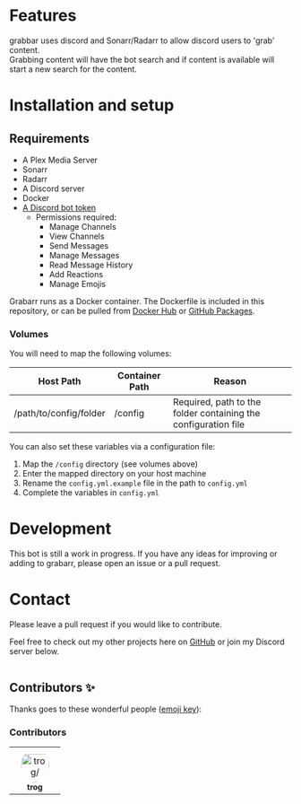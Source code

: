 # Features

grabbar uses discord and Sonarr/Radarr to allow discord users to 'grab' content.  
Grabbing content will have the bot search and if content is available will start a new search for the content.

# Installation and setup

## Requirements

- A Plex Media Server
- Sonarr
- Radarr
- A Discord server
- Docker
- [A Discord bot token](https://www.digitaltrends.com/gaming/how-to-make-a-discord-bot/)
    - Permissions required:
        - Manage Channels
        - View Channels
        - Send Messages
        - Manage Messages
        - Read Message History
        - Add Reactions
        - Manage Emojis


Grabarr runs as a Docker container. The Dockerfile is included in this repository, or can be pulled
from [Docker Hub](https://hub.docker.com/r/mtrogman/grabarr)
or [GitHub Packages](https://github.com/mtrogman/regrabarr/pkgs/container/grabarr).

### Volumes

You will need to map the following volumes:

| Host Path              | Container Path | Reason                                                                                            |
|------------------------|----------------|---------------------------------------------------------------------------------------------------|
| /path/to/config/folder | /config        | Required, path to the folder containing the configuration file                                    |



You can also set these variables via a configuration file:

1. Map the `/config` directory (see volumes above)
2. Enter the mapped directory on your host machine
3. Rename the ``config.yml.example`` file in the path to ``config.yml``
4. Complete the variables in ``config.yml``

# Development

This bot is still a work in progress. If you have any ideas for improving or adding to grabarr, please open an issue
or a pull request.

# Contact

Please leave a pull request if you would like to contribute.

Feel free to check out my other projects here on [GitHub](https://github.com/mtrogman) or join my Discord server below.

<div align="center">
	<p>
		<a href="https://discord.gg/jp68q5C3pr"><img src="https://discordapp.com/api/guilds/783077604101455882/widget.png?style=banner2" alt="" /></a>
	</p>
</div>

## Contributors ✨

Thanks goes to these wonderful people ([emoji key](https://allcontributors.org/docs/en/emoji-key)):

<!-- ALL-CONTRIBUTORS-LIST:START - Do not remove or modify this section -->
<!-- prettier-ignore-start -->
<!-- markdownlint-disable -->

### Contributors

<table>
<tr>
    <td align="center" style="word-wrap: break-word; width: 75.0; height: 75.0">
        <a href=https://github.com/mtrogman>
            <img src=https://avatars.githubusercontent.com/u/47980633?v=4 width="50;"  style="border-radius:50%;align-items:center;justify-content:center;overflow:hidden;padding-top:10px" alt=trog/>
            <br />
            <sub style="font-size:14px"><b>trog</b></sub>
        </a>
    </td>
</tr>
</table>

<table>

</table>

<!-- markdownlint-restore -->
<!-- prettier-ignore-end -->

<!-- ALL-CONTRIBUTORS-LIST:END -->